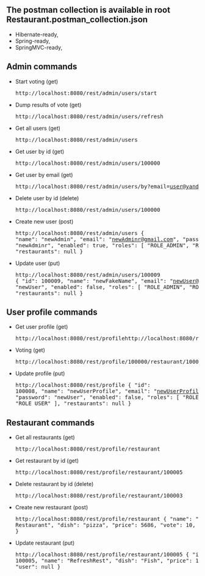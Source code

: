 ## The postman collection is available in root Restaurant.postman_collection.json

- Hibernate-ready,
- Spring-ready,
- SpringMVC-ready,
## Admin commands 
- Start voting (get) <pre>http://localhost:8080/rest/admin/users/start
- Dump results of vote (get) <pre>http://localhost:8080/rest/admin/users/refresh
- Get all users (get) <pre>http://localhost:8080/rest/admin/users
- Get user by id (get) <pre>http://localhost:8080/rest/admin/users/100000
- Get user by email (get) <pre>http://localhost:8080/rest/admin/users/by?email=user@yandex.ru
- Delete user by id (delete) <pre>http://localhost:8080/rest/admin/users/100000
- Create new user (post) <pre>http://localhost:8080/rest/admin/users 
{
    "name": "newAdmin",
    "email": "newAdminr@gmail.com",
    "password": "newAdminr",
    "enabled": true,
    "roles": [
        "ROLE_ADMIN",
        "ROLE_USER"
    ],
    "restaurants": null
}
- Update user (put) <pre>http://localhost:8080/rest/admin/users/100009 
{
    "id": 100009,
        "name": "newFakeName",
        "email": "newUser@gmail.com",
        "password": "newUser",
        "enabled": false,
        "roles": [
        	"ROLE_ADMIN",
            "ROLE_USER"
        ],
        "restaurants": null
}
## User profile commands 
 - Get user profile (get) <pre>http://localhost:8080/rest/profilehttp://localhost:8080/rest/profile
 - Voting (get) <pre>http://localhost:8080/rest/profile/100000/restaurant/100005
 - Update profile (put) <pre>http://localhost:8080/rest/profile
 {
     "id": 100008,
         "name": "newUserProfile",
         "email": "newUserProfile@gmail.com",
         "password": "newUser",
         "enabled": false,
         "roles": [
         	"ROLE_ADMIN",
             "ROLE_USER"
         ],
         "restaurants": null
 }
## Restaurant commands
- Get all restaurants (get) <pre>http://localhost:8080/rest/profile/restaurant
- Get restaurant by id (get) <pre>http://localhost:8080/rest/profile/restaurant/100005
- Delete restaurant by id (delete) <pre>http://localhost:8080/rest/profile/restaurant/100003
- Create new restaurant (post) <pre>http://localhost:8080/rest/profile/restaurant
{
    "name": "new Restaurant",
    "dish": "pizza",
    "price": 5686,
    "vote": 10,
    "user": null
}
- Update restaurant (put) <pre>http://localhost:8080/rest/profile/restaurant/100005 
{
 "id": 100005,
    "name": "RefreshRest",
    "dish": "Fish",
    "price": 126,
    "vote": 4,
    "user": null
}